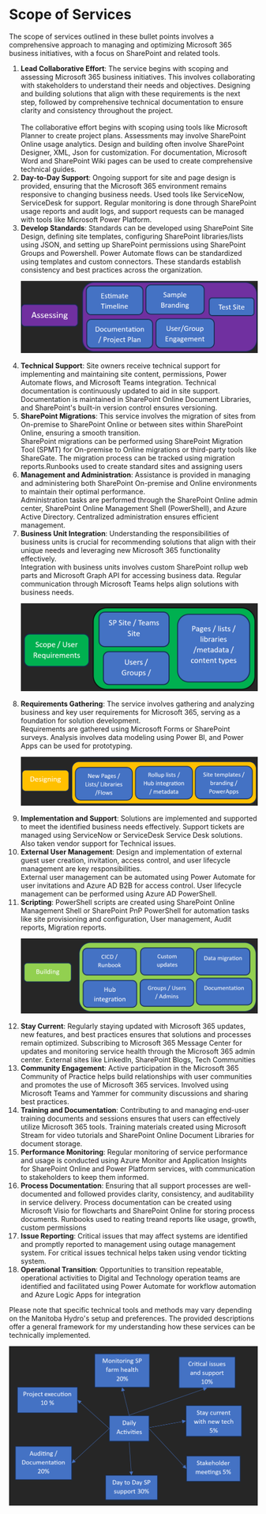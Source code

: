 <h1>Scope of Services</h1>
<p>The scope of services outlined in these bullet points involves a comprehensive approach to managing and optimizing Microsoft 365 business initiatives, with a focus on SharePoint and related tools.</p>
<ol>
<li><strong>Lead Collaborative Effort</strong>: The service begins with scoping and assessing Microsoft 365 business initiatives. This involves collaborating with stakeholders to understand their needs and objectives. Designing and building solutions that align with these requirements is the next step, followed by comprehensive technical documentation to ensure clarity and consistency throughout the project.<br /><br />The collaborative effort begins with scoping using tools like Microsoft Planner to create project plans. Assessments may involve SharePoint Online usage analytics. Design and building often involve SharePoint Designer, XML, Json for customization. For documentation, Microsoft Word and SharePoint Wiki pages can be used to create comprehensive technical guides.</li>
<li><strong>Day-to-Day Support</strong>: Ongoing support for site and page design is provided, ensuring that the Microsoft 365 environment remains responsive to changing business needs. Used tools like ServiceNow, ServiceDesk for support. Regular monitoring is done through SharePoint usage reports and audit logs, and support requests can be managed with tools like Microsoft Power Platform.</li>
<li><strong>Develop Standards</strong>: Standards can be developed using SharePoint Site Design, defining site templates, configuring SharePoint libraries/lists using JSON, and setting up SharePoint permissions using SharePoint Groups and Powershell. Power Automate flows can be standardized using templates and custom connectors. These standards establish consistency and best practices across the organization.</li><p><img src="https://github.com/rootmeet/ManitobaHydroRFS/blob/main/d2.png" /></p>
<li><strong>Technical Support</strong>: Site owners receive technical support for implementing and maintaining site content, permissions, Power Automate flows, and Microsoft Teams integration. Technical documentation is continuously updated to aid in site support. Documentation is maintained in SharePoint Online Document Libraries, and SharePoint's built-in version control ensures versioning.</li>
<li><strong>SharePoint Migrations</strong>: This service involves the migration of sites from On-premise to SharePoint Online or between sites within SharePoint Online, ensuring a smooth transition.<br />SharePoint migrations can be performed using SharePoint Migration Tool (SPMT) for On-premise to Online migrations or third-party tools like ShareGate. The migration process can be tracked using migration reports.Runbooks used to create standard sites and assigning users</li>
<li><strong>Management and Administration</strong>: Assistance is provided in managing and administering both SharePoint On-premise and Online environments to maintain their optimal performance.<br />Administration tasks are performed through the SharePoint Online admin center, SharePoint Online Management Shell (PowerShell), and Azure Active Directory. Centralized administration ensures efficient management.</li>
<li><strong>Business Unit Integration</strong>: Understanding the responsibilities of business units is crucial for recommending solutions that align with their unique needs and leveraging new Microsoft 365 functionality effectively.<br />Integration with business units involves custom SharePoint rollup web parts and Microsoft Graph API for accessing business data. Regular communication through Microsoft Teams helps align solutions with business needs.<p><img src="https://github.com/rootmeet/ManitobaHydroRFS/blob/main/d1.png" /></p></li>
<li><strong>Requirements Gathering</strong>: The service involves gathering and analyzing business and key user requirements for Microsoft 365, serving as a foundation for solution development. <br />Requirements are gathered using Microsoft Forms or SharePoint surveys. Analysis involves data modeling using Power BI, and Power Apps can be used for prototyping.<p><img src="https://github.com/rootmeet/ManitobaHydroRFS/blob/main/d3.png" /></p></li>
<li><strong>Implementation and Support</strong>: Solutions are implemented and supported to meet the identified business needs effectively. Support tickets are managed using ServiceNow or ServiceDesk Service Desk solutions. Also taken vendor support for Technical issues.</li>
<li><strong>External User Management</strong>: Design and implementation of external guest user creation, invitation, access control, and user lifecycle management are key responsibilities.<br />External user management can be automated using Power Automate for user invitations and Azure AD B2B for access control. User lifecycle management can be performed using Azure AD PowerShell.</li>
<li><strong>Scripting</strong>: PowerShell scripts are created using SharePoint Online Management Shell or SharePoint PnP PowerShell for automation tasks like site provisioning and configuration, User management, Audit reports, Migration reports.<p><img src="https://github.com/rootmeet/ManitobaHydroRFS/blob/main/d4.png" /></p></li>
<li><strong>Stay Current</strong>: Regularly staying updated with Microsoft 365 updates, new features, and best practices ensures that solutions and processes remain optimized. Subscribing to Microsoft 365 Message Center for updates and monitoring service health through the Microsoft 365 admin center. External sites like LinkedIn, SharePoint Blogs, Tech Communities</li>
<li><strong>Community Engagement</strong>: Active participation in the Microsoft 365 Community of Practice helps build relationships with user communities and promotes the use of Microsoft 365 services. Involved using Microsoft Teams and Yammer for community discussions and sharing best practices.</li>
<li><strong>Training and Documentation</strong>: Contributing to and managing end-user training documents and sessions ensures that users can effectively utilize Microsoft 365 tools. Training materials created using Microsoft Stream for video tutorials and SharePoint Online Document Libraries for document storage.</li>
<li><strong>Performance Monitoring</strong>: Regular monitoring of service performance and usage is conducted using Azure Monitor and Application Insights for SharePoint Online and Power Platform services, with communication to stakeholders to keep them informed.</li>
<li><strong>Process Documentation</strong>: Ensuring that all support processes are well-documented and followed provides clarity, consistency, and auditability in service delivery. Process documentation can be created using Microsoft Visio for flowcharts and SharePoint Online for storing process documents. Runbooks used to reating treand reports like usage, growth, custom permissions</li>
<li><strong>Issue Reporting</strong>: Critical issues that may affect systems are identified and promptly reported to management using outage management system. For critical issues technical helps taken using vendor tickting system.</li>
<li><strong>Operational Transition</strong>: Opportunities to transition repeatable, operational activities to Digital and Technology operation teams are identified and facilitated using Power Automate for workflow automation and Azure Logic Apps for integration</li>
</ol>
<p>Please note that specific technical tools and methods may vary depending on the Manitoba Hydro's setup and preferences. The provided descriptions offer a general framework for my understanding how these services can be technically implemented.</p><p><img src="https://github.com/rootmeet/ManitobaHydroRFS/blob/main/d5.png" /></p>
